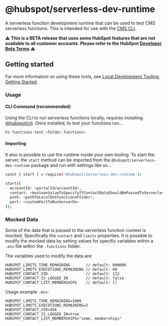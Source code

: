 # @hubspot/serverless-dev-runtime

A serverless function development runtime that can be used to test CMS serverless functions. This is intended for use with the [CMS CLI](https://developers.hubspot.com/docs/cms/developer-reference/local-development-cms-cli).

⚠️ **This is a BETA release that uses some HubSpot features that are not available to all customer accounts. Please refer to the HubSpot [Developer Beta Terms](https://legal.hubspot.com/developerbetaterms)** ⚠️

## Getting started

For more information on using these tools, see [Local Development Tooling: Getting Started](https://designers.hubspot.com/tutorials/getting-started-with-local-development).

### Usage

#### CLI Command (recommended)
Using the CLI to run serverless functions locally, requires installing [@hubspot/cli](https://www.npmjs.com/package/@hubspot/cms-cli). Once installed, to test your functions run…

```bash
hs functions test <folder.functions>
```

#### Importing

It also is possible to use the runtime inside your own tooling. To start the server, the `start` method can be imported from the `@hubspot/serverless-dev-runtime` package and run with settings like so...

```bash
const { start } = require('@hubspot/serverless-dev-runtime');

start({
  accountId: <portalId/accountId>,                                                  // default: 123456
  contact: <booleanValueToSpecifyIfContactDataShouldBePassedToServerlessFunction>,  // default: true
  path: <pathToLocalDotFunctionsFolder>,                                            // required
  port: <customPortToRunServerOn>                                                   // default: 5432
});
```

### Mocked Data
Some of the data that is passed to the serverless function context is mocked. Specifically the `contact` and `limits` properties. It is possible
to modify the mocked data by setting values for specific variables within a `.env` file within the `.functions` folder.

The variables used to modify the data are:

```
HUBSPOT_LIMITS_TIME_REMAINING       // default: 600000
HUBSPOT_LIMITS_EXECUTIONS_REMAINING // default: 60
HUBSPOT_CONTACT_VID                 // default: 123
HUBSPOT_CONTACT_IS_LOGGED_IN        // default: false
HUBSPOT_CONTACT_LIST_MEMBERSHIPS    // default: []
```

Usage example `.env`:

```
HUBSPOT_LIMITS_TIME_REMAINING=1000
HUBSPOT_LIMITS_EXECUTIONS_REMAINING=2
HUBSPOT_CONTACT_VID=456
HUBSPOT_CONTACT_IS_LOGGED_IN=true
HUBSPOT_CONTACT_LIST_MEMBERSHIPS="some, memberships"
```
